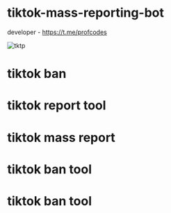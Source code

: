 # tiktok-mass-reporting-bot

developer - https://t.me/profcodes

 ![tktp](https://github.com/user-attachments/assets/3994a29b-690d-475a-a9fa-9cb82a86188d)

# tiktok ban
# tiktok report tool
# tiktok mass report
# tiktok ban tool
# tiktok ban tool
